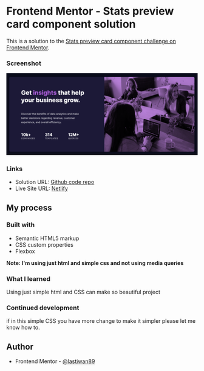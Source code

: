 # Frontend Mentor - Stats preview card component solution

This is a solution to the [Stats preview card component challenge on Frontend Mentor](https://www.frontendmentor.io/challenges/stats-preview-card-component-8JqbgoU62).

### Screenshot

![](./images/fem-stats-card.png)

### Links

- Solution URL: [Github code repo](https://github.com/lastiwan89/fem-stats-preview-card)
- Live Site URL: [Netlify](https://64cb9f4bb759fc6fe662c649--genuine-capybara-510d1d.netlify.app/)

## My process

### Built with

- Semantic HTML5 markup
- CSS custom properties
- Flexbox

**Note: I'm using just html and simple css and not using media queries**

### What I learned

Using just simple html and CSS can make so beautiful project

### Continued development

if in this simple CSS you have more change to make it simpler please let me know how to.

## Author

- Frontend Mentor - [@lastiwan89](https://www.frontendmentor.io/profile/lastiwan89)
